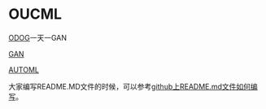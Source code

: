 # OUCML

[ODOG](https://github.com/OUCMachineLearning/OUCML/tree/master/One_Day_One_GAN)一天一GAN

[GAN](https://github.com/OUCMachineLearning/OUCML/tree/master/GAN)

[AUTOML](https://github.com/OUCMachineLearning/OUCML/tree/master/AutoML)

大家编写README.MD文件的时候，可以参考[github上README.md文件如何编写](https://blog.csdn.net/liu537192/article/details/45693529)。
